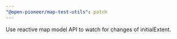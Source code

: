 ```yaml
---
"@open-pioneer/map-test-utils": patch
---
```


Use reactive map model API to watch for changes of initialExtent.
